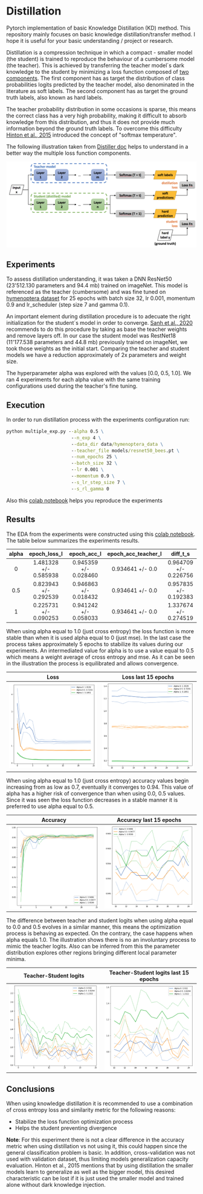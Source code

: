 # Distillation
Pytorch implementation of basic Knowledge Distillation (KD) method.
This repository mainly focuses on basic knowledge distillation/transfer method. I hope it is useful for your basic understanding / project or research.
 
Distillation is a compression technique in which a compact - smaller model (the student) is trained to reproduce the behaviour of a cumbersome model (the teacher). This is achieved by transferring the teacher model´s dark knowledge to the student by minimizing a loss function composed of [two components](https://intellabs.github.io/distiller/knowledge_distillation.html). The first component has as target the distribution of class probabilities logits predicted by the teacher model, also denominated in the literature as soft labels. The second component has as target the ground truth labels, also known as hard labels.

 
The teacher probability distribution in some occasions is sparse, this means the correct class has a very high probability, making it difficult to absorb knowledge from this distribution, and thus it does not provide much information beyond the ground truth labels. To overcome this difficulty [Hinton et al., 2015](https://arxiv.org/abs/1503.02531) introduced the concept of "softmax temperature".
 

The following illustration taken from [Distiller doc](https://intellabs.github.io/distiller/knowledge_distillation.html) helps to understand in a better way the multiple loss function components.
 
<p class="aligncenter">
   <img src="img/knowledge_distillation.png" alt="drawing" width="700"/>
</p>


## Experiments
 
To assess distillation understanding, it was taken a DNN ResNet50 (23'512.130 parameters and 94.4 mb) trained on imageNet. This model is referenced as the teacher (cumbersome) and was fine tuned on [hymenoptera dataset](https://download.pytorch.org/tutorial/hymenoptera_data.zip) for 25 epochs with batch size 32, lr 0.001, momentum 0.9 and lr_scheduler (step size 7 and gamma 0.1).

An important element during distillation procedure is to adecuate the right initialization for the student´s model in order to converge. [Sanh et al., 2020](https://arxiv.org/abs/1910.01108) recommends to do this procedure by taking as base the teacher weights and remove layers off. In our case the student model was RestNet18 (11'177.538 parameters and 44.8 mb) previously trained on imageNet, we took those weights as the initial start. Comparing the teacher and student models we have a reduction approximately of 2x parameters and weight size.

The hyperparameter alpha was explored with the values [0.0, 0.5, 1.0]. We ran 4 experiments for each alpha value with the same training configurations used during the teacher's fine tuning.

## Execution
In order to run distillation process with the experiments configuration run:

````cmd
python multiple_exp.py --alpha 0.5 \
                        --n_exp 4 \
                        --data_dir data/hymenoptera_data \
                        --teacher_file models/resnet50_bees.pt \
                        --num_epochs 25 \
                        --batch_size 32 \
                        --lr 0.001 \
                        --momentum 0.9 \
                        --s_lr_step_size 7 \
                        --s_rl_gamma 0
````

Also this [colab notebook](https://colab.research.google.com/drive/1pSplcCP4bUnW9lvT9gQO5SJXgOM3hdTn#scrollTo=jHuTYXoRCSeG) helps you reproduce the experiments


## Results
 
The EDA from the experiments were constructed using this [colab notebook](https://colab.research.google.com/drive/1WiMfSUKmDWjUHztqiKEoYMtnAekxJb4U#scrollTo=PDsURUy4K1tW). The table below summarizes the experiments results.
 
|   alpha   | epoch_loss_l             | epoch_acc_l            | epoch_acc_teacher_l  | diff_t_s              |
|:---------:|:------------------------:|:----------------------:|:--------------------:|:---------------------:|
|    0      |   1.481328 +/- 0.585938  | 0.945359  +/- 0.028460 | 0.934641 +/-  0.0    | 0.964709 +/- 0.226756 |
|    0.5    |   0.823943 +/- 0.292539  | 0.946863  +/- 0.018432 | 0.934641  +/- 0.0    | 0.957835 +/- 0.192383 |
|    1      |   0.225731 +/- 0.090253  | 0.941242  +/- 0.058033 | 0.934641  +/- 0.0    | 1.337674 +/- 0.274519 |

When using alpha equal to 1.0 (just cross entropy) the loss function is more stable than when it is used alpha equal to 0 (just mse). In the last case the process takes approximately 5 epochs to stabilize its values during our experiments. An intermediated value for alpha is to use a value equal to 0.5 which means a weight average of cross entropy and mse. As it can be seen in the illustration the process is equilibrated and allows convergence.



Loss             |  Loss last 15 epochs
:-------------------------:|:-------------------------:
![](img/losses.png)  |  ![](img/losses_zoomin.png)


When using alpha equal to 1.0 (just cross entropy) accuracy values begin increasing from as low as 0.7, eventually it converges to 0.94. This value of alpha has a higher risk of convergence than when using 0.0, 0.5 values. Since it was seen the loss function decreases in a stable manner it is preferred to use alpha equal to 0.5.

Accuracy             |  Accuracy last 15 epochs
:-------------------------:|:-------------------------:
![](img/accuracy.png)  |  ![](img/accuracy_zoomin.png)


The difference between teacher and student logits when using alpha equal to 0.0 and 0.5 evolves in a similar manner, this means the optimization process is behaving as expected. On the contrary, the case happens when alpha equals 1.0. The illustration shows there is no an involuntary process to mimic the teacher logits. Also can be inferred from this the parameter distribution explores other regions bringing different local parameter minima.


Teacher-Student logits             |  Teacher-Student logits  last 15 epochs
:-------------------------:|:-------------------------:
![](img/t-s_logits.png)  |  ![](img/t-s_logits_zoomin.png)

## Conclusions
When using knowledge distillation it is recommended to use a combination of cross entropy loss and similarity metric for the following reasons:
* Stabilize the loss function optimization process
* Helps the student preventing divergence

**Note**: For this experiment there is not a clear difference in the accuracy metric when using distillation vs not using it, this could happen since the general classification problem is basic. In addition, cross-validation was not used with validation dataset, thus limiting models generalization capacity evaluation. Hinton et al., 2015 mentions that by using distillation the smaller models learn to generalize as well as the bigger model, this desired characteristic can be lost if it is just used the smaller model and trained alone without dark knowledge injection.

